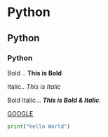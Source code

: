 # Python

## Python

### Python

Bold .. **This is Bold**

Italic.. *This is Italic*

Bold Italic... ***This is Bold & Italic***.

[GOOGLE](www.google.com)

```python
print("Hello World")
```
